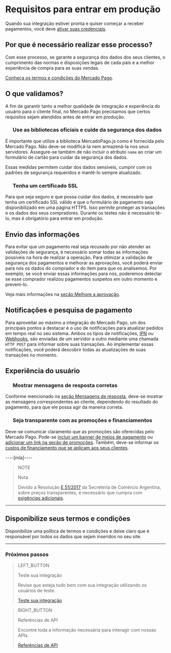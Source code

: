 # Requisitos para entrar em produção

Quando sua integração estiver pronta e quiser começar a receber pagamentos, você deve [ativar suas credenciais]([FAKER][CREDENTIALS][URL]).

## Por que é necessário realizar esse processo?

Com esse processo, se garante a segurança dos dados dos seus clientes, o cumprimento das normas e disposições legais de cada país e a melhor experiência de compra para as suas vendas.

[Conheça os termos e condições do Mercado Pago](https://www.mercadopago[FAKER][URL][DOMAIN]/developers/pt/guides/resources/legal/terms-and-conditions).

## O que validamos?
A fim de garantir tanto a melhor qualidade de integração e experiência do usuário para o cliente final, no Mercado Pago precisamos que certos requisitos sejam atendidos antes de entrar em produção.

### &nbsp;&nbsp;&nbsp;&nbsp;&nbsp;&nbsp;Use as bibliotecas oficiais e cuide da segurança dos dados

É importante que utilize a biblioteca MercadoPago.js como é fornecida pelo Mercado Pago. Não deve-se modificá-la nem armazená-la nos seus servidores. Assegure-se também de não incluir o atributo `name` ao criar um formulário de cartão para cuidar da segurança dos dados.

Essas medidas permitem cuidar dos dados sensíveis, cumprir com os padrões de segurança requeridos e mantê-lo sempre atualizado.

### &nbsp;&nbsp;&nbsp;&nbsp;&nbsp;&nbsp;Tenha um certificado SSL

Para que seja seguro e que possa cuidar dos dados, é necessário que tenha um certificado SSL válido e que o formulário de pagamento seja disponibilizado em uma página HTTPS. Isso permite proteger as transações e os dados dos seus compradores. Durante os testes não é necessário tê-lo, mas é obrigatório para entrar em produção.

## Envio das informações

Para evitar que um pagamento real seja recusado por não atender as validações de segurança, é necessário somar todas as informações possíveis na hora de realizar a operação.
Para otimizar a validação de segurança dos pagamentos e melhorar as aprovações, você poderá enviar para nós os dados do comprador e do item para que os analisemos. Por exemplo, se você enviar essas informações para nós, poderemos detectar se esse comprador realizou pagamentos suspeitos em outro momento e preveni-lo.

Veja mais informações na [seção Melhore a aprovação](https://www.mercadopago[FAKER][URL][DOMAIN]/developers/pt/guides/manage-account/account/payment-rejections).

## Notificações e pesquisa de pagamento

Para aproveitar ao máximo a integração do Mercado Pago, um dos principais pontos a destacar é o uso de notificações para atualizar pedidos em tempo real no seu sistema.
Ambos os tipos de notificações, [IPN](https://www.mercadopago[FAKER][URL][DOMAIN]/developers/pt/guides/notifications/ipn) ou [Webhooks](https://www.mercadopago[FAKER][URL][DOMAIN]/developers/pt/guides/notifications/webhooks/webhooks), são enviadas de um servidor a outro mediante uma chamada `HTTP POST` para informar sobre suas transações.
Ao implementar essas notificações, você poderá descobrir todas as atualizações de suas transações no momento.

## Experiência do usuário

### &nbsp;&nbsp;&nbsp;&nbsp;&nbsp;&nbsp;Mostrar mensagens de resposta corretas

Conforme mencionado na [seção Mensagens de resposta](https://www.mercadopago[FAKER][URL][DOMAIN]/developers/pt/guides/online-payments/checkout-api/handling-responses), deve-se mostrar as mensagens correspondentes ao cliente, dependendo do resultado do pagamento, para que ele possa agir da maneira correta.

### &nbsp;&nbsp;&nbsp;&nbsp;&nbsp;&nbsp;Seja transparente com as promoções e financiamentos

Deve-se comunicar claramento que as promoções são oferecidas pelo Mercado Pago. Pode-se [incluir um banner de meios de pagamento](https://www.mercadopago[FAKER][URL][DOMAIN]/developers/pt/guides/resources/banners/introduction) ou [adicionar um link na seção de promoções](https://www.mercadopago.com.br/promocoes/). Também, deve-se informar os [custos de financiamento que se aplicam aos seus clientes](https://www.mercadopago.com.br/ajuda/Custos-de-parcelamento_322).

----[mla]----
> NOTE
>
> Nota
>
> Devido a Resolução [E 51/2017](https://www.boletinoficial.gob.ar/#!DetalleNormaBusquedaRapida/158269/20170125/resolucion%2051) da Secretería de Comércio Argentina, sobre preços transparentes, é necessário que cumpra com [exigências adicionais](https://www.mercadopago[FAKER][URL][DOMAIN]/developers/pt/guides/resources/localization/considerations-argentina).
------------

## Disponibilize seus termos e condições

Disponibilize uma política de termos e condições e deixe claro que é responsável por todos os dados que sejam inseridos no seu site.

---
### Próximos passos

> LEFT_BUTTON
>
> Teste sua integração
>
> Revise que esteja tudo bem com sua integração utilizando os usuários de teste.
>
> [Teste sua integração](https://www.mercadopago[FAKER][URL][DOMAIN]/developers/pt/guides/online-payments/checkout-api/testing)

> RIGHT_BUTTON
>
> Referências de API
>
> Encontre toda a informação necessária para interagir com nossas APIs.
>
> [Referências de API](https://www.mercadopago[FAKER][URL][DOMAIN]/developers/pt/reference)
